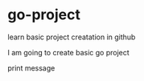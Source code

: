 # go-project
learn basic project creatation in github

I am going to create basic go project

print message
